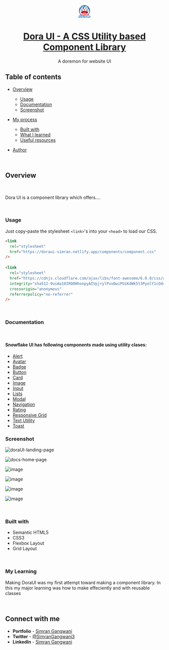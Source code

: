 <div align="center">
  <img src="./assets/DoraUI.png" height="40" width="40" alt="DoraUI logo"/>
  
# [Dora UI - A CSS Utility based Component Library](https://doraui-simran.netlify.app/)

A doremon for website UI
</div>

## **Table of contents**

- [Overview](#overview)

  - [Usage](#usage)
  - [Documentation](#documentation)
  - [Screenshot](#screenshot)

- [My process](#my-process)
  - [Built with](#built-with)
  - [What I learned](#what-i-learned)
  - [Useful resources](#useful-resources)
- [Author](#author)

<br />

## **Overview**

<br />

Dora UI is a component library which offers....

<br />

### **Usage**

Just copy-paste the stylesheet `<link>`'s into your `<head>` to load our CSS.

```html
<link
  rel="stylesheet"
  href="https://doraui-simran.netlify.app/components/component.css"
/>

<link
  rel="stylesheet"
  href="https://cdnjs.cloudflare.com/ajax/libs/font-awesome/6.0.0/css/all.min.css"
  integrity="sha512-9usAa10IRO0HhonpyAIVpjrylPvoDwiPUiKdWk5t3PyolY1cOd4DSE0Ga+ri4AuTroPR5aQvXU9xC6qOPnzFeg=="
  crossorigin="anonymous"
  referrerpolicy="no-referrer"
/>
```

<br/>

### **Documentation**

<br />

#### Snowflake UI has following components made using utility clases:

- [Alert](https://doraui-simran.netlify.app/components/alerts/alerts)
- [Avatar](https://doraui-simran.netlify.app/components/avatars/avatars)
- [Badge](https://doraui-simran.netlify.app/components/badges/badges)
- [Button](https://doraui-simran.netlify.app/components/buttons/buttons)
- [Card](https://doraui-simran.netlify.app/components/cards/cards)
- [Image](https://doraui-simran.netlify.app/components/images/images)
- [Input](https://doraui-simran.netlify.app/components/inputs/inputs)
- [Lists](https://doraui-simran.netlify.app/components/lists/lists)
- [Modal](https://doraui-simran.netlify.app/components/modal/modal)
- [Navigation](https://doraui-simran.netlify.app/components/navigation/navigation)
- [Rating](https://doraui-simran.netlify.app/components/rating/rating)
- [Responsive Grid](https://doraui-simran.netlify.app/components/grid/grid)
- [Text Utility](https://doraui-simran.netlify.app/components/text_utilities/text_utilities)
- [Toast](https://doraui-simran.netlify.app/components/toasts/toasts)

### **Screenshot**

![doraUI-landing-page]()

![docs-home-page]()

![image]()

![image]()

![image]()

![image]()



<br />

### **Built with**

- Semantic HTML5
- CSS3
- Flexbox Layout
- Grid Layout

<br />

### **My Learning**

Making DoraUI was my first attempt toward making a component library. In this my major learning was how to make effeciently and with reusable classes

<br />

## **Connect with me**

- **Portfolio** - [Simran Gangwani](https://simran-gangwani.netlify.app/)
- **Twitter** - [@SimranGangwani3](https://twitter.com/SimranGangwani3)
- **LinkedIn** - [Simran Gangwani](https://www.linkedin.com/in/simran-gangwani-b93a441b2/)